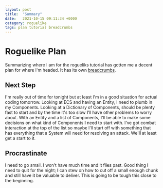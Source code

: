 ```yaml
---
layout: post
title:  "Summary"
date:   2021-10-15 09:11:34 +0000
category: roguelike
tags: plan tutorial breadcrumbs
---
```


# Roguelike Plan
Summarizing where I am for the rogueliks tutorial has gotten me a decent plan for where I'm headed. It has its own [breadcrumbs](/roguelike-tutorial/breadcrumbs/).  

## Next Step
I'm really out of time for tonight but at least I'm in a good situation for actual coding tomorrow. Looking at ECS and having an Entity, I need to plumb in my Components. Looking at a Dictionary of Components, should be plenty fast to start and by the time it's too slow I'll have other problems to worry about. With an Entity and a list of Components, I'll be able to make some decisions on what kind of Components I need to start with. I've got combat interaction at the top of the list so maybe I'll start off with something that has everything that a System will need for resolving an attack. We'll at least get a start to it.  

## Procrastinate
I need to go small. I won't have much time and it flies past. Good thing I need to quit for the night; I can stew on how to cut off a small enough chunk and still have it be valuable to deliver. This is going to be tough this close to the beginning.  
